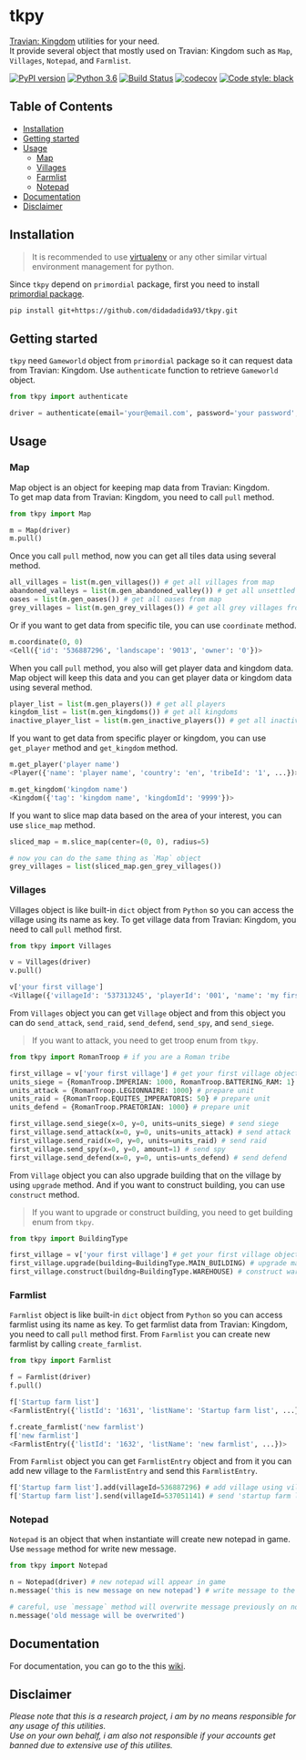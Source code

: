 # tkpy

[Travian: Kingdom](https://www.kingdoms.com) utilities for your need.  
It provide several object that mostly used on Travian: Kingdom such as `Map`, `Villages`, `Notepad`, and `Farmlist`.  

[![PyPI version](https://badge.fury.io/py/tkpy.svg)](https://pypi.org/project/tkpy/) [![Python 3.6](https://img.shields.io/badge/python-3.6+-blue.svg)](https://www.python.org/downloads/release/python-367/) [![Build Status](https://travis-ci.org/didadadida93/tkpy.svg?branch=master)](https://travis-ci.org/didadadida93/tkpy) [![codecov](https://codecov.io/gh/didadadida93/tkpy/branch/master/graph/badge.svg)](https://codecov.io/gh/didadadida93/tkpy) [![Code style: black](https://img.shields.io/badge/code%20style-black-000000.svg)](https://github.com/psf/black)  

## Table of Contents
* [Installation](https://github.com/didadadida93/tkpy/#installation)
* [Getting started](https://github.com/didadadida93/tkpy/#getting-started)
* [Usage](https://github.com/didadadida93/tkpy/#usage)
    * [Map](https://github.com/didadadida93/tkpy/#map)
    * [Villages](https://github.com/didadadida93/tkpy/#villages)
    * [Farmlist](https://github.com/didadadida93/tkpy/#farmlist)
    * [Notepad](https://github.com/didadadida93/tkpy/#notepad)
* [Documentation](https://github.com/didadadida93/tkpy/#documentation)
* [Disclaimer](https://github.com/didadadida93/tkpy/#disclaimer)

## Installation

>It is recommended to use [virtualenv](https://docs.python-guide.org/dev/virtualenvs/) or any other similar virtual environment management for python.

Since `tkpy` depend on `primordial` package, first you need to install [primordial package](https://github.com/didadadida93/primordial).

```sh
pip install git+https://github.com/didadadida93/tkpy.git
```

## Getting started

`tkpy` need `Gameworld` object from `primordial` package so it can request data from Travian: Kingdom. Use `authenticate` function to retrieve `Gameworld` object.  

```python
from tkpy import authenticate

driver = authenticate(email='your@email.com', password='your password', gameworld='com12')
```  

## Usage
### Map

Map object is an object for keeping map data from Travian: Kingdom.  
To get map data from Travian: Kingdom, you need to call `pull` method.

```python
from tkpy import Map

m = Map(driver)
m.pull()
```

Once you call `pull` method, now you can get all tiles data using several method.

```python
all_villages = list(m.gen_villages()) # get all villages from map
abandoned_valleys = list(m.gen_abandoned_valley()) # get all unsettled tiles from map
oases = list(m.gen_oases()) # get all oases from map
grey_villages = list(m.gen_grey_villages()) # get all grey villages from map
```

Or if you want to get data from specific tile, you can use `coordinate` method.

```python
m.coordinate(0, 0)
<Cell({'id': '536887296', 'landscape': '9013', 'owner': '0'})>
```

When you call `pull` method, you also will get player data and kingdom data. Map object will keep this data and you can get player data or kingdom data using several method.

```python
player_list = list(m.gen_players()) # get all players
kingdom_list = list(m.gen_kingdoms()) # get all kingdoms
inactive_player_list = list(m.gen_inactive_players()) # get all inactive players
```

If you want to get data from specific player or kingdom, you can use `get_player` method and `get_kingdom` method.

```python
m.get_player('player name')
<Player({'name': 'player name', 'country': 'en', 'tribeId': '1', ...})>

m.get_kingdom('kingdom name')
<Kingdom({'tag': 'kingdom name', 'kingdomId': '9999'})>
```

If you want to slice map data based on the area of your interest, you can use `slice_map` method.
```python
sliced_map = m.slice_map(center=(0, 0), radius=5)

# now you can do the same thing as `Map` object
grey_villages = list(sliced_map.gen_grey_villages())
```

### Villages
Villages object is like built-in `dict` object from `Python` so you can access the village using its name as key. To get village data from Travian: Kingdom, you need to call `pull` method first.

```python
from tkpy import Villages

v = Villages(driver)
v.pull()

v['your first village']
<Village({'villageId': '537313245', 'playerId': '001', 'name': 'my first village',...})>
```

From `Villages` object you can get `Village` object and from this object you can do `send_attack`, `send_raid`, `send_defend`, `send_spy`, and `send_siege`.

> If you want to attack, you need to get troop enum from `tkpy`.

```python
from tkpy import RomanTroop # if you are a Roman tribe

first_village = v['your first village'] # get your first village object
units_siege = {RomanTroop.IMPERIAN: 1000, RomanTroop.BATTERING_RAM: 1} # prepare unit
units_attack = {RomanTroop.LEGIONNAIRE: 1000} # prepare unit
units_raid = {RomanTroop.EQUITES_IMPERATORIS: 50} # prepare unit
units_defend = {RomanTroop.PRAETORIAN: 1000} # prepare unit

first_village.send_siege(x=0, y=0, units=units_siege) # send siege
first_village.send_attack(x=0, y=0, units=units_attack) # send attack
first_village.send_raid(x=0, y=0, units=units_raid) # send raid
first_village.send_spy(x=0, y=0, amount=1) # send spy
first_village.send_defend(x=0, y=0, untis=unts_defend) # send defend
```

From `Village` object you can also upgrade building that on the village by using `upgrade` method. And if you want to construct building, you can use `construct` method.

> If you want to upgrade or construct building, you need to get building enum from `tkpy`.

```python
from tkpy import BuildingType

first_village = v['your first village'] # get your first village object
first_village.upgrade(building=BuildingType.MAIN_BUILDING) # upgrade main building
first_village.construct(buildng=BuildingType.WAREHOUSE) # construct warehouse
```

### Farmlist
`Farmlist` object is like built-in `dict` object from `Python` so you can access farmlist using its name as key. To get farmlist data from Travian: Kingdom, you need to call `pull` method first. From `Farmlist` you can create new farmlist by calling `create_farmlist`.

```python
from tkpy import Farmlist

f = Farmlist(driver)
f.pull()

f['Startup farm list']
<FarmlistEntry({'listId': '1631', 'listName': 'Startup farm list', ...})>

f.create_farmlist('new farmlist')
f['new farmlist']
<FarmlistEntry({'listId': '1632', 'listName': 'new farmlist', ...})>
```

From `Farmlist` object you can get `FarmlistEntry` object and from it you can add new village to the `FarmlistEntry`  and send this `FarmlistEntry`.

```python
f['Startup farm list'].add(villageId=536887296) # add village using village id to 'Startup farm list'
f['Startup farm list'].send(villageId=537051141) # send 'startup farm list' from village using village id
```

### Notepad
`Notepad` is an object that when instantiate will create new notepad in game. Use `message` method for write new message.

```python
from tkpy import Notepad

n = Notepad(driver) # new notepad will appear in game
n.message('this is new message on new notepad') # write message to the notepad

# careful, use `message` method will overwrite message previously on notepad
n.message('old message will be overwrited')
```

## Documentation
For documentation, you can go to the this [wiki](https://github.com/didadadida93/tkpy/wiki).

## Disclaimer
_Please note that this is a research project, i am by no means responsible for any usage of this utilities._  
_Use on your own behalf, i am also not responsible if your accounts get banned due to extensive use of this utilites._
